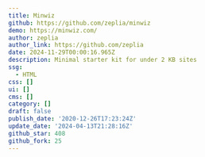 ```yaml
---
title: Minwiz
github: https://github.com/zeplia/minwiz
demo: https://minwiz.com/
author: zeplia
author_link: https://github.com/zeplia
date: 2024-11-29T00:00:16.965Z
description: Minimal starter kit for under 2 KB sites
ssg:
  - HTML
css: []
ui: []
cms: []
category: []
draft: false
publish_date: '2020-12-26T17:23:24Z'
update_date: '2024-04-13T21:28:16Z'
github_star: 408
github_fork: 25
---
```

